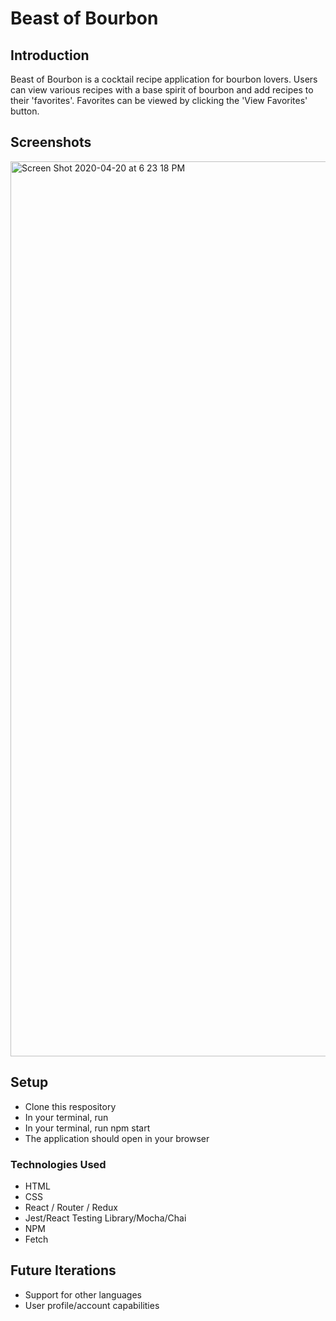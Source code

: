 
# Beast of Bourbon

## Introduction
Beast of Bourbon is a cocktail recipe application for bourbon lovers. Users can view various recipes with a base spirit of bourbon and add recipes to their 'favorites'. Favorites can be viewed by clicking the 'View Favorites' button.

## Screenshots
<img width="1432" alt="Screen Shot 2020-04-20 at 6 23 18 PM" src="https://user-images.githubusercontent.com/54858455/79812190-69d08500-8335-11ea-8067-70c57893699a.png">

## Setup

- Clone this respository
- In your terminal, run <npm install>
- In your terminal, run npm start
- The application should open in your browser  
  
### Technologies Used
- HTML
- CSS
- React / Router / Redux
- Jest/React Testing Library/Mocha/Chai
- NPM
- Fetch

## Future Iterations
- Support for other languages
- User profile/account capabilities




